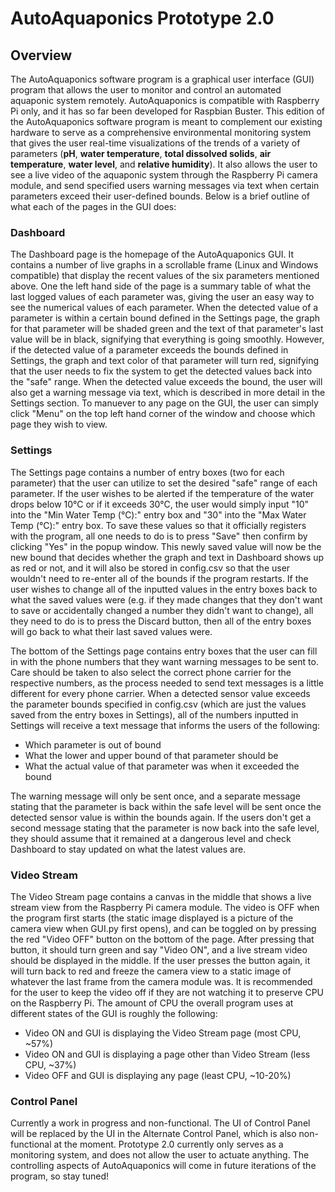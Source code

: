 # AutoAquaponics Prototype 2.0
## Overview
The AutoAquaponics software program is a graphical user interface (GUI) program that allows the user to monitor and control an automated aquaponic system remotely. AutoAquaponics is compatible with Raspberry Pi only, and it has so far been developed for Raspbian Buster. This edition of the AutoAquaponics software program is meant to complement our existing hardware to serve as a comprehensive environmental monitoring system that gives the user real-time visualizations of the trends of a variety of parameters (**pH**, **water temperature**, **total dissolved solids**, **air temperature**, **water level**, and **relative humidity**). It also allows the user to see a live video of the aquaponic system through the Raspberry Pi camera module, and send specified users warning messages via text when certain parameters exceed their user-defined bounds. Below is a brief outline of what each of the pages in the GUI does:
### Dashboard
The Dashboard page is the homepage of the AutoAquaponics GUI. It contains a number of live graphs in a scrollable frame (Linux and Windows compatible) that display the recent values of the six parameters mentioned above. One the left hand side of the page is a summary table of what the last logged values of each parameter was, giving the user an easy way to see the numerical values of each parameter. When the detected value of a parameter is within a certain bound defined in the Settings page, the graph for that parameter will be shaded green and the text of that parameter's last value will be in black, signifying that everything is going smoothly. However, if the detected value of a parameter exceeds the bounds defined in Settings, the graph and text color of that parameter will turn red, signifying that the user needs to fix the system to get the detected values back into the "safe" range. When the detected value exceeds the bound, the user will also get a warning message via text, which is described in more detail in the Settings section. To manuever to any page on the GUI, the user can simply click "Menu" on the top left hand corner of the window and choose which page they wish to view.
### Settings
The Settings page contains a number of entry boxes (two for each parameter) that the user can utilize to set the desired "safe" range of each parameter. If the user wishes to be alerted if the temperature of the water drops below 10&deg;C or if it exceeds 30&deg;C, the user would simply input "10" into the "Min Water Temp (&deg;C):" entry box and "30" into the "Max Water Temp (&deg;C):" entry box. To save these values so that it officially registers with the program, all one needs to do is to press "Save" then confirm by clicking "Yes" in the popup window. This newly saved value will now be the new bound that decides whether the graph and text in Dashboard shows up as red or not, and it will also be stored in config.csv so that the user wouldn't need to re-enter all of the bounds if the program restarts. If the user wishes to change all of the inputted values in the entry boxes back to what the saved values were (e.g. if they made changes that they don't want to save or accidentally changed a number they didn't want to change), all they need to do is to press the Discard button, then all of the entry boxes will go back to what their last saved values were.

The bottom of the Settings page contains entry boxes that the user can fill in with the phone numbers that they want warning messages to be sent to. Care should be taken to also select the correct phone carrier for the respective numbers, as the process needed to send text messages is a little different for every phone carrier. When a detected sensor value exceeds the parameter bounds specified in config.csv (which are just the values saved from the entry boxes in Settings), all of the numbers inputted in Settings will receive a text message that informs the users of the following:
- Which parameter is out of bound
- What the lower and upper bound of that parameter should be
- What the actual value of that parameter was when it exceeded the bound

The warning message will only be sent once, and a separate message stating that the parameter is back within the safe level will be sent once the detected sensor value is within the bounds again. If the users don't get a second message stating that the parameter is now back into the safe level, they should assume that it remained at a dangerous level and check Dashboard to stay updated on what the latest values are.
### Video Stream
The Video Stream page contains a canvas in the middle that shows a live stream view from the Raspberry Pi camera module. The video is OFF when the program first starts (the static image displayed is a picture of the camera view when GUI.py first opens), and can be toggled on by pressing the red "Video OFF" button on the bottom of the page. After pressing that button, it should turn green and say "Video ON", and a live stream video should be displayed in the middle. If the user presses the button again, it will turn back to red and freeze the camera view to a static image of whatever the last frame from the camera module was. It is recommended for the user to keep the video off if they are not watching it to preserve CPU on the Raspberry Pi. The amount of CPU the overall program uses at different states of the GUI is roughly the following:
- Video ON and GUI is displaying the Video Stream page (most CPU, ~57%)
- Video ON and GUI is displaying a page other than Video Stream (less CPU, ~37%)
- Video OFF and GUI is displaying any page (least CPU, ~10-20%)
### Control Panel
Currently a work in progress and non-functional. The UI of Control Panel will be replaced by the UI in the Alternate Control Panel, which is also non-functional at the moment. Prototype 2.0 currently only serves as a monitoring system, and does not allow the user to actuate anything. The controlling aspects of AutoAquaponics will come in future iterations of the program, so stay tuned!
